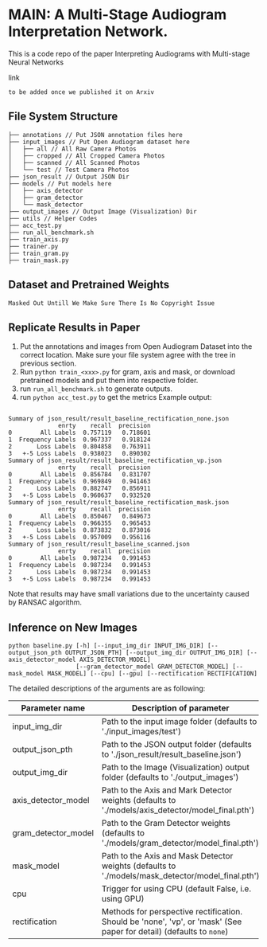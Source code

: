 # MAIN: A Multi-Stage Audiogram Interpretation Network.

This is a code repo of the paper Interpreting Audiograms with Multi-stage Neural Networks

link 

`to be added once we published it on Arxiv`

## File System Structure

``` 
├── annotations // Put JSON annotation files here
├── input_images // Put Open Audiogram dataset here
│   ├── all // All Raw Camera Photos
│   ├── cropped // All Cropped Camera Photos
│   ├── scanned // All Scanned Photos
│   └── test // Test Camera Photos
├── json_result // Output JSON Dir 
├── models // Put models here
│   ├── axis_detector 
│   ├── gram_detector
│   └── mask_detector
├── output_images // Output Image (Visualization) Dir 
├── utils // Helper Codes
├── acc_test.py
├── run_all_benchmark.sh
├── train_axis.py
├── trainer.py
├── train_gram.py
├── train_mask.py
```

## Dataset and Pretrained Weights

`Masked Out Untill We Make Sure There Is No Copyright Issue`

## Replicate Results in Paper
1. Put the annotations and images from Open Audiogram Dataset into the correct location. Make sure your file system agree with the tree in previous section. 
2. Run `python train_<xxx>.py` for gram, axis and mask, or download pretrained models and put them into respective folder.
3. run `run_all_benchmark.sh` to generate outputs.
4. run `python acc_test.py` to get the metrics
Example output:


```

Summary of json_result/result_baseline_rectification_none.json
              enrty    recall  precision
0        All Labels  0.757119   0.718601
1  Frequency Labels  0.967337   0.918124
2       Loss Labels  0.804858   0.763911
3   +-5 Loss Labels  0.938023   0.890302
Summary of json_result/result_baseline_rectification_vp.json
              enrty    recall  precision
0        All Labels  0.856784   0.831707
1  Frequency Labels  0.969849   0.941463
2       Loss Labels  0.882747   0.856911
3   +-5 Loss Labels  0.960637   0.932520
Summary of json_result/result_baseline_rectification_mask.json
              enrty    recall  precision
0        All Labels  0.850467   0.849673
1  Frequency Labels  0.966355   0.965453
2       Loss Labels  0.873832   0.873016
3   +-5 Loss Labels  0.957009   0.956116
Summary of json_result/result_baseline_scanned.json
              enrty    recall  precision
0        All Labels  0.987234   0.991453
1  Frequency Labels  0.987234   0.991453
2       Loss Labels  0.987234   0.991453
3   +-5 Loss Labels  0.987234   0.991453

```
Note that results may have small variations due to the uncertainty caused by RANSAC algorithm.


## Inference on New Images

``` 
python baseline.py [-h] [--input_img_dir INPUT_IMG_DIR] [--output_json_pth OUTPUT_JSON_PTH] [--output_img_dir OUTPUT_IMG_DIR] [--axis_detector_model AXIS_DETECTOR_MODEL]
                   [--gram_detector_model GRAM_DETECTOR_MODEL] [--mask_model MASK_MODEL] [--cpu] [--gpu] [--rectification RECTIFICATION]

```
The detailed descriptions of the arguments are as following:

| Parameter name | Description of parameter |
| --- | --- |
| input_img_dir | Path to the input image folder (defaults to './input_images/test') |
| output_json_pth | Path to the JSON output folder (defaults to './json_result/result_baseline.json') |
| output_img_dir |  Path to the Image (Visualization) output folder  (defaults to './output_images') |
| axis_detector_model | Path to the Axis and Mark Detector weights  (defaults to './models/axis_detector/model_final.pth') |
| gram_detector_model  | Path to the Gram Detector weights  (defaults to './models/gram_detector/model_final.pth') |
| mask_model  | Path to the Axis and Mask Detector weights  (defaults to './models/mask_detector/model_final.pth') |
| cpu | Trigger for using CPU (default False, i.e. using GPU) |
| rectification | Methods for perspective rectification. Should be 'none', 'vp', or 'mask' (See paper for detail) (defaults to `none`) |
